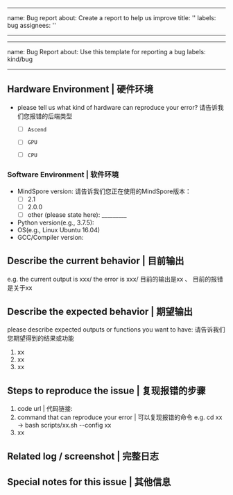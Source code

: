 
---
name: Bug report
about: Create a report to help us improve
title: ''
labels: bug
assignees: ''

---

---
name: Bug Report
about: Use this template for reporting a bug
labels: kind/bug

---

<!--  Thanks for sending an issue!  Here are some tips for you:

If this is your first time, please read our contributor guidelines: https://github.com/mindspore-ai/mindspore/blob/master/CONTRIBUTING.md
-->

## Hardware Environment | 硬件环境
 -  please tell us what kind of hardware can reproduce your error?
  请告诉我们您报错的后端类型
    - [ ] `Ascend`
    - [ ] `GPU`
    - [ ] `CPU`


### Software Environment | 软件环境
- MindSpore version:
请告诉我们您正在使用的MindSpore版本：
  - [ ] 2.1
  - [ ] 2.0.0
  - [ ] other (please state here): _________
- Python version(e.g., 3.7.5):
- OS(e.g., Linux Ubuntu 16.04)
- GCC/Compiler version:

## Describe the current behavior | 目前输出
e.g. the current output is xxx/ the error is xxx/
目前的输出是xx 、 目前的报错是关于xx


## Describe the expected behavior | 期望输出
please describe expected outputs or functions you want to have:
请告诉我们您期望得到的结果或功能
1. xx
2. xx
3. xx


## Steps to reproduce the issue | 复现报错的步骤
1. code url | 代码链接:
2. command that can reproduce your error | 可以复现报错的命令
e.g. cd xx -> bash scripts/xx.sh --config xx
3. xx

## Related log / screenshot | 完整日志


## Special notes for this issue | 其他信息
